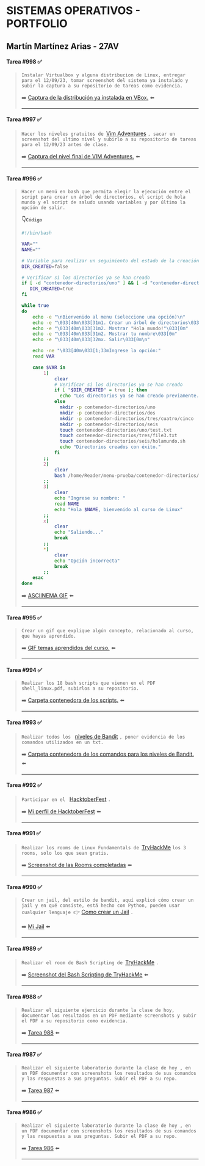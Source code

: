 # SISTEMAS OPERATIVOS - PORTFOLIO
  
## Martín Martínez Arias - 27AV

#### Tarea #998 ✅
>`Instalar Virtualbox y alguna distribucion de Linux, entregar para el 12/09/23, tomar screenshot del sistema ya instalado y subir la captura a su repositorio de tareas como evidencia.
>`
>
>️️️️️️️️️➡️ [Captura de la distribución ya instalada en VBox.](https://github.com/codemarti/so-portfolio/blob/main/files/998.distribucion-instalada.png "Captura de la distribución ya instalada en VBox.") ⬅️
>
> ----

#### Tarea #997 ✅
>`Hacer los niveles gratuitos de
>`[Vim Adventures](https://vim-adventures.com "Pagina de Vim Adventures")
>`, sacar un screenshot del ultimo nivel y subirlo a su repositorio de tareas para el 12/09/23 antes de clase.
>`
>
>➡️ [Captura del nivel final de VIM Adventures.](https://github.com/codemarti/so-portfolio/blob/main/files/997.vima-nivel-final.png "Captura del nivel final de VIM Adventures.") ⬅️
>
> ----

#### Tarea #996 ✅
>`Hacer un menú en bash que permita elegir la ejecución entre el script para crear un árbol de directorios, el script de hola mundo y el script de saludo usando variables y por último la opción de salir.
>`
>
> **👇`Código`**
> ``` BASH
> #!/bin/bash
>
> VAR=""
> NAME=""
> 
> # Variable para realizar un seguimiento del estado de la creación de directorios
> DIR_CREATED=false
>
> # Verificar si los directorios ya se han creado
> if [ -d "contenedor-directorios/uno" ] && [ -d "contenedor-directorios/dos" ] && [ -d "contenedor-directorios/tres/cuatro/cinco" ] && [ -d "contenedor-directorios/seis" ]; then
>    DIR_CREATED=true
> fi
>
> while true
> do
>     echo -e "\nBienvenido al menu (seleccione una opción)\n"
>     echo -e "\033[40m\033[31m1. Crear un árbol de directorios\033[0m"
>     echo -e "\033[40m\033[31m2. Mostrar "Hola mundo!"\033[0m"
>     echo -e "\033[40m\033[31m2. Mostrar tu nombre\033[0m"
>     echo -e "\033[40m\033[32mx. Salir\033[0m\n"
> 
>     echo -ne "\033[40m\033[1;33mIngrese la opción:"
>     read VAR
> 
>     case $VAR in
>         1)
>             clear
>             # Verificar si los directorios ya se han creado
>             if [ "$DIR_CREATED" = true ]; then
>               echo "Los directorios ya se han creado previamente."
>             else
>               mkdir -p contenedor-directorios/uno
>               mkdir -p contenedor-directorios/dos
>               mkdir -p contenedor-directorios/tres/cuatro/cinco
>               mkdir -p contenedor-directorios/seis
>               touch contenedor-directorios/uno/test.txt
>               touch contenedor-directorios/tres/file3.txt
>               touch contenedor-directorios/seis/holamundo.sh
>               echo "Directorios creados con éxito."
>             fi
>         ;;
>         2)
>             clear
>             bash /home/Reader/menu-prueba/contenedor-directorios/seis/holamundo.sh      
>         ;;
>         3)
>             clear
>             echo "Ingrese su nombre: "
>             read NAME
>             echo "Hola $NAME, bienvenido al curso de Linux"
>         ;;
>         x)
>             clear
>             echo "Saliendo..."
>             break
>         ;;
>         *)
>             clear
>             echo "Opción incorrecta"
>             break
>         ;;
>     esac
> done
> ```
>➡️ [ASCIINEMA GIF](https://asciinema.org/a/608822 "ASCIINEMA GIF") ⬅️
>
> ----

#### Tarea #995 ✅
>`Crear un gif que explique algún concepto, relacionado al curso, que hayas aprendido.
>`
>
>➡️ [GIF temas aprendidos del curso.](https://github.com/codemarti/so-portfolio/blob/main/files/996.QUE-ES-BASH.gif "GIF temas aprendidos del curso.") ⬅️
>
> ----

#### Tarea #994 ✅
>`Realizar los 18 bash scripts que vienen en el PDF shell_linux.pdf, subirlos a su repositorio.
>`
>
>➡️ [Carpeta contenedora de los scripts.](https://github.com/codemarti/so-portfolio/tree/main/files/menu/contenedor-directorios/seis "Carpeta contenedora de los scripts.") ⬅️
>
> ----

#### Tarea #993 ✅
>`Realizar todos los
>` [niveles de Bandit](https://overthewire.org/wargames/bandit/ "niveles de Bandit")
>` , poner evidencia de los comandos utilizados en un txt.
>`
>
>➡️ [Carpeta contenedora de los comandos para los niveles de Bandit.](https://github.com/codemarti/so-portfolio/tree/main/files/bandit-codes "Carpeta contenedora de los comandos para los niveles de Bandit.") ⬅️
>
> ----

#### Tarea #992 ✅
>`Participar en el
>` [HacktoberFest](https://x.com/hacktoberfest/status/1706642413895241838?s=46&t=wh4RmHitx0mloV0NlU800w "HacktoberFest")
>`.
>`
>
>➡️ [Mi perfil de HacktoberFest](https://holopin.me/codemarti) ⬅️
>
> ----

#### Tarea #991 ✅
>`Realizar los rooms de Linux Fundamentals de
>`[TryHackMe](https://tryhackme.com/room/linuxfundamentalspart1 "TryHackMe")
>`los 3 rooms, solo los que sean gratis.
>`
>
>➡️ [Screenshot de las Rooms completadas](https://github.com/codemarti/so-portfolio/blob/main/files/tryhackme-rooms/tryhackme-profile.png "Screenshot de las Rooms completadas") ⬅️
>
> ----

#### Tarea #990 ✅
>`Crear un jail, del estilo de bandit, aquí explicó cómo crear un jail y en qué consiste, está hecho con Python, pueden usar cualquier lenguaje
>`👉 [Como crear un Jail](https://youtu.be/jAvAacuWlwo?si=hIdlSOjfBCbWtFzH "Como crear un Jail")
>`.
>`
>
>➡️ [Mi Jail](https://github.com/codemarti/so-portfolio/blob/main/files/jail-folder/jail.py "Mi Jail") ⬅️
>
> ----

#### Tarea #989 ✅
>`Realizar el room de Bash Scripting de
>`[TryHackMe](https://tryhackme.com/room/bashscripting "TryHackMe")
>`.
>`
>
>➡️ [Screenshot del Bash Scripting de TryHackMe](https://github.com/codemarti/so-portfolio/blob/main/files/tryhackme-rooms/tryhackme-profile.png "Screenshot del Bash Scripting de TryHackMe") ⬅️
>
> ----

#### Tarea #988 ✅
>`Realizar el siguiente ejercicio durante la clase de hoy, documentar los resultados en un PDF mediante screenshots y subir el PDF a su repositorio como evidencia.
>`
>
>➡️ [Tarea 988](https://github.com/codemarti/so-portfolio/blob/main/files/pdf-folders/tarea-988.pdf "Tarea 988") ⬅️
>
> ----

#### Tarea #987 ✅
>`Realizar el siguiente laboratorio durante la clase de hoy , en un PDF documentar con screenshots los resultados de sus comandos y las respuestas a sus preguntas. Subir el PDF a su repo.
>`
>
>➡️ [Tarea 987](https://github.com/codemarti/so-portfolio/blob/main/files/pdf-folders/tarea-987.pdf "Tarea 987") ⬅️
>
> ----

#### Tarea #986 ✅
>`Realizar el siguiente laboratorio durante la clase de hoy , en un PDF documentar con screenshots los resultados de sus comandos y las respuestas a sus preguntas. Subir el PDF a su repo.
>`
>
>➡️ [Tarea 986](https://github.com/codemarti/so-portfolio/blob/main/files/986.instalaciones.png "Tarea 986") ⬅️
>
> ----
